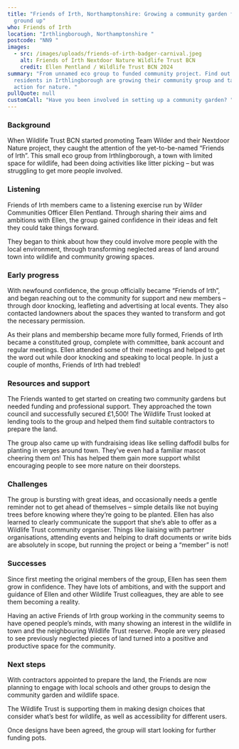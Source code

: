 ```yaml
---
title: "Friends of Irth, Northamptonshire: Growing a community garden from the
  ground up"
who: Friends of Irth
location: "Irthlingborough, Northamptonshire "
postcode: "NN9 "
images:
  - src: /images/uploads/friends-of-irth-badger-carnival.jpeg
    alt: Friends of Irth Nextdoor Nature Wildlife Trust BCN
    credit: Ellen Pentland / Wildlife Trust BCN 2024
summary: "From unnamed eco group to funded community project. Find out how
  residents in Irthlingborough are growing their community group and taking
  action for nature. "
pullQuote: null
customCall: "Have you been involved in setting up a community garden? "
---
```

### Background

When Wildlife Trust BCN started promoting Team Wilder and their Nextdoor Nature project, they caught the attention of the yet-to-be-named “Friends of Irth”. This small eco group from Irthlingborough, a town with limited space for wildlife, had been doing activities like litter picking – but was struggling to get more people involved.

### Listening

Friends of Irth members came to a listening exercise run by Wilder Communities Officer Ellen Pentland. Through sharing their aims and ambitions with Ellen, the group gained confidence in their ideas and felt they could take things forward. 

They began to think about how they could involve more people with the local environment, through transforming neglected areas of land around town into wildlife and community growing spaces.

### Early progress

With newfound confidence, the group officially became “Friends of Irth”, and began reaching out to the community for support and new members – through door knocking, leafleting and advertising at local events. They also contacted landowners about the spaces they wanted to transform and got the necessary permission.

As their plans and membership became more fully formed, Friends of Irth became a constituted group, complete with committee, bank account and regular meetings. Ellen attended some of their meetings and helped to get the word out while door knocking and speaking to local people. In just a couple of months, Friends of Irth had trebled!

### Resources and support

The Friends wanted to get started on creating two community gardens but needed funding and professional support. They approached the town council and successfully secured £1,500! The Wildlife Trust looked at lending tools to the group and helped them find suitable contractors to prepare the land.

The group also came up with fundraising ideas like selling daffodil bulbs for planting in verges around town. They’ve even had a familiar mascot cheering them on! This has helped them gain more support whilst encouraging people to see more nature on their doorsteps.

### Challenges

The group is bursting with great ideas, and occasionally needs a gentle reminder not to get ahead of themselves – simple details like not buying trees before knowing where they’re going to be planted. Ellen has also learned to clearly communicate the support that she’s able to offer as a Wildlife Trust community organiser. Things like liaising with partner organisations, attending events and helping to draft documents or write bids are absolutely in scope, but running the project or being a “member” is not!

### Successes

Since first meeting the original members of the group, Ellen has seen them grow in confidence. They have lots of ambitions, and with the support and guidance of Ellen and other Wildlife Trust colleagues, they are able to see them becoming a reality.

Having an active Friends of Irth group working in the community seems to have opened people’s minds, with many showing an interest in the wildlife in town and the neighbouring Wildlife Trust reserve. People are very pleased to see previously neglected pieces of land turned into a positive and productive space for the community. 

### Next steps

With contractors appointed to prepare the land, the Friends are now planning to engage with local schools and other groups to design the community garden and wildlife space. 

The Wildlife Trust is supporting them in making design choices that consider what’s best for wildlife, as well as accessibility for different users. 

Once designs have been agreed, the group will start looking for further funding pots.